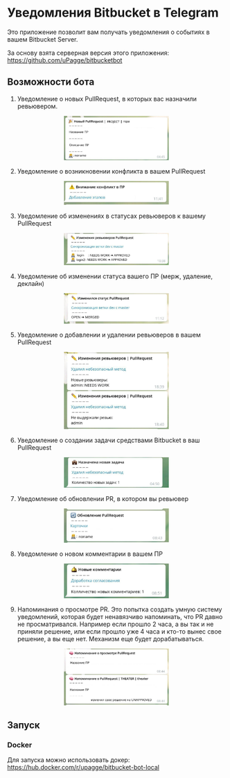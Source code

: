 # Уведомления Bitbucket в Telegram

Это приложение позволит вам получать уведомления о событиях в вашем Bitbucket Server.

За основу взята серверная версия этого приложения: https://github.com/uPagge/bitbucketbot

## Возможности бота
1. Уведомление о новых PullRequest, в которых вас назначили ревьювером.
<p align="center">
<img src="img/img1.jpg" width=48% alt="Уведомление о новых PullRequest">
</p>

2. Уведомление о возникновении конфликта в вашем PullRequest
<p align="center">
<img alt="Уведомление о возникновении конфликта в PullRequest" src="img/img3.jpg" width=48%>
</p>

3. Уведомление об изменениях в статусах ревьюверов к вашему PullRequest
<p align="center">
<img alt="Уведомление об изменениях в статусах ревьюверов к вашему PullRequest" src="img/img5.jpg" width=48%>
</p>

4. Уведомление об изменении статуса вашего ПР (мерж, удаление, деклайн)
<p align="center">
<img alt="Уведомление об изменении статуса вашего ПР (мерж, удаление, деклайн)" src="img/img4.jpg" width=48%>
</p>

5. Уведомление о добавлении и удалении ревьюверов в вашем PullRequest
<p align="center">
<img alt="Уведомление о добавлении и удалении ревьюверов в вашем PullRequest" src="img/img6.jpg" width=48%>
</p>

6. Уведомление о создании задачи средствами Bitbucket в ваш PullRequest
<p align="center">
<img alt="Уведомление о создании задачи средствами Bitbucket в ваш PullRequest" src="img/img2.jpg" width=48%>
</p>

7. Уведомление об обновлении PR, в котором вы ревьювер
<p align="center">
<img alt="Уведомление о создании задачи средствами Bitbucket в ваш PullRequest" src="img/img9.jpg" width=48%>
</p>

8. Уведомление о новом комментарии в вашем ПР
<p align="center">
<img alt="Уведомление о новом комментарии в вашем ПР" src="img/img8.jpg" width=48%>
</p>

9. Напоминания о просмотре PR. Это попытка создать умную систему уведомлений, которая будет ненавязчиво 
напоминать, что PR давно не просматривался. Например если прошло 2 часа, а вы так и не приняли решение, 
или если прошло уже 4 часа и кто-то вынес свое решение, а вы еще нет. Механизм еще будет дорабатываться.
<p align="center">
<img alt="Уведомление о новом комментарии в вашем ПР" src="img/img7.jpg" width=48%>
</p>

## Запуск

### Docker
Для запуска можно использовать докер: https://hub.docker.com/r/upagge/bitbucket-bot-local